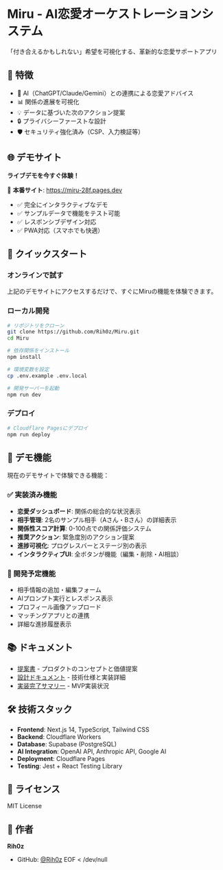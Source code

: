 # Miru - AI恋愛オーケストレーションシステム

「付き合えるかもしれない」希望を可視化する、革新的な恋愛サポートアプリ

## 🌟 特徴

- 🤖 AI（ChatGPT/Claude/Gemini）との連携による恋愛アドバイス
- 📊 関係の進展を可視化
- 💡 データに基づいた次のアクション提案
- 🔒 プライバシーファーストな設計
- 🛡️ セキュリティ強化済み（CSP、入力検証等）

## 🌐 デモサイト

**ライブデモを今すぐ体験！**

🔗 **本番サイト**: https://miru-28f.pages.dev

- ✅ 完全にインタラクティブなデモ
- ✅ サンプルデータで機能をテスト可能
- ✅ レスポンシブデザイン対応
- ✅ PWA対応（スマホでも快適）

## 🚀 クイックスタート

### オンラインで試す
上記のデモサイトにアクセスするだけで、すぐにMiruの機能を体験できます。

### ローカル開発
```bash
# リポジトリをクローン
git clone https://github.com/Rih0z/Miru.git
cd Miru

# 依存関係をインストール
npm install

# 環境変数を設定
cp .env.example .env.local

# 開発サーバーを起動
npm run dev
```

### デプロイ
```bash
# Cloudflare Pagesにデプロイ
npm run deploy
```

## 🎯 デモ機能

現在のデモサイトで体験できる機能：

### ✅ 実装済み機能
- **恋愛ダッシュボード**: 関係の総合的な状況表示
- **相手管理**: 2名のサンプル相手（Aさん・Bさん）の詳細表示
- **関係性スコア計算**: 0-100点での関係評価システム
- **推奨アクション**: 緊急度別のアクション提案
- **進捗可視化**: プログレスバーとステージ別の表示
- **インタラクティブUI**: 全ボタンが機能（編集・削除・AI相談）

### 🚧 開発予定機能
- 相手情報の追加・編集フォーム
- AIプロンプト実行とレスポンス表示
- プロフィール画像アップロード
- マッチングアプリとの連携
- 詳細な進捗履歴表示

## 📚 ドキュメント

- [提案書](proposal.md) - プロダクトのコンセプトと価値提案
- [設計ドキュメント](document/) - 技術仕様と実装詳細
- [実装完了サマリー](document/message/implementation-summary.md) - MVP実装状況

## 🛠 技術スタック

- **Frontend**: Next.js 14, TypeScript, Tailwind CSS
- **Backend**: Cloudflare Workers
- **Database**: Supabase (PostgreSQL)
- **AI Integration**: OpenAI API, Anthropic API, Google AI
- **Deployment**: Cloudflare Pages
- **Testing**: Jest + React Testing Library

## 📝 ライセンス

MIT License

## 👤 作者

**Rih0z**

- GitHub: [@Rih0z](https://github.com/Rih0z)
EOF < /dev/null